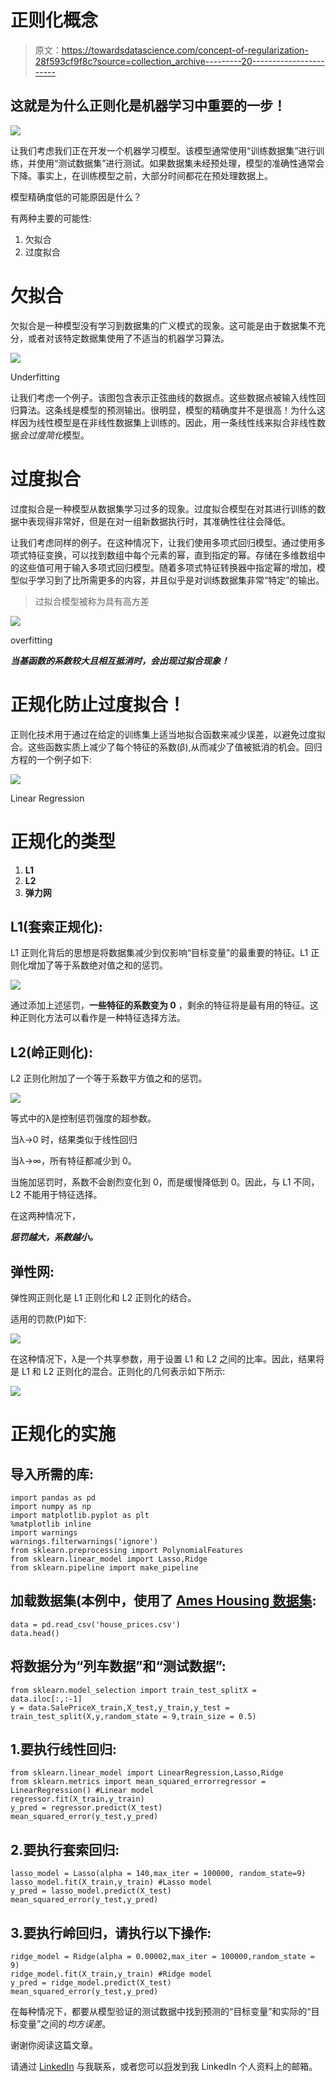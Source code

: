 # 正则化概念

> 原文：<https://towardsdatascience.com/concept-of-regularization-28f593cf9f8c?source=collection_archive---------20----------------------->

## 这就是为什么正则化是机器学习中重要的一步！

![](img/12c8bab2f602d5ba7ca1b7e519e731e0.png)

让我们考虑我们正在开发一个机器学习模型。该模型通常使用“训练数据集”进行训练，并使用“测试数据集”进行测试。如果数据集未经预处理，模型的准确性通常会下降。事实上，在训练模型之前，大部分时间都花在预处理数据上。

模型精确度低的可能原因是什么？

有两种主要的可能性:

1.  欠拟合
2.  过度拟合

# 欠拟合

欠拟合是一种模型没有学习到数据集的广义模式的现象。这可能是由于数据集不充分，或者对该特定数据集使用了不适当的机器学习算法。

![](img/78e409fbd8bf4018f67876d9c0d7ea0a.png)

Underfitting

让我们考虑一个例子。该图包含表示正弦曲线的数据点。这些数据点被输入线性回归算法。这条线是模型的预测输出。很明显，模型的精确度并不是很高！为什么这样因为线性模型是在非线性数据集上训练的。因此，用一条线性线来拟合非线性数据*会过度简化*模型。

# 过度拟合

过度拟合是一种模型从数据集学习过多的现象。过度拟合模型在对其进行训练的数据中表现得非常好，但是在对一组新数据执行时，其准确性往往会降低。

让我们考虑同样的例子。在这种情况下，让我们使用多项式回归模型。通过使用多项式特征变换，可以找到数组中每个元素的幂，直到指定的幂。存储在多维数组中的这些值可用于输入多项式回归模型。随着多项式特征转换器中指定幂的增加，模型似乎学习到了比所需更多的内容，并且似乎是对训练数据集非常“特定”的输出。

> 过拟合模型被称为具有高方差

![](img/7ed6d3457f05a708f1e8682d63537df7.png)

overfitting

***当基函数的系数较大且相互抵消时，会出现过拟合现象！***

# 正规化防止过度拟合！

正则化技术用于通过在给定的训练集上适当地拟合函数来减少误差，以避免过度拟合。这些函数实质上减少了每个特征的系数(β),从而减少了值被抵消的机会。回归方程的一个例子如下:

![](img/ccbe80e09c4f9f4a1487b582dbe60b2b.png)

Linear Regression

# 正规化的类型

1.  **L1**
2.  **L2**
3.  **弹力网**

## **L1(套索正规化):**

L1 正则化背后的思想是将数据集减少到仅影响“目标变量”的最重要的特征。L1 正则化增加了等于系数绝对值之和的惩罚。

![](img/b633a1a0a8cd34c7b5e14bc3b614dacc.png)

通过添加上述惩罚，**一些特征的系数变为 0** ，剩余的特征将是最有用的特征。这种正则化方法可以看作是一种特征选择方法。

## L2(岭正则化):

L2 正则化附加了一个等于系数平方值之和的惩罚。

![](img/0a62909d39274380c280722a97b014b8.png)

等式中的λ是控制惩罚强度的超参数。

当λ→0 时，结果类似于线性回归

当λ→∞，所有特征都减少到 0。

当施加惩罚时，系数不会剧烈变化到 0，而是缓慢降低到 0。因此，与 L1 不同，L2 不能用于特征选择。

在这两种情况下，

***惩罚越大，系数越小。***

## 弹性网:

弹性网正则化是 L1 正则化和 L2 正则化的结合。

适用的罚款(P)如下:

![](img/26b00621e0e5c5927806674c487d6399.png)

在这种情况下，λ是一个共享参数，用于设置 L1 和 L2 之间的比率。因此，结果将是 L1 和 L2 正则化的混合。正则化的几何表示如下所示:

![](img/f61ede6b285a9744b400d2bf1eed664c.png)

# 正规化的实施

## 导入所需的库:

```
import pandas as pd
import numpy as np
import matplotlib.pyplot as plt
%matplotlib inline
import warnings
warnings.filterwarnings('ignore')
from sklearn.preprocessing import PolynomialFeatures
from sklearn.linear_model import Lasso,Ridge
from sklearn.pipeline import make_pipeline
```

## 加载数据集(本例中，使用了 [Ames Housing 数据集](https://www.kaggle.com/c/house-prices-advanced-regression-techniques/overview):

```
data = pd.read_csv('house_prices.csv')
data.head()
```

## 将数据分为“列车数据”和“测试数据”:

```
from sklearn.model_selection import train_test_splitX = data.iloc[:,:-1]
y = data.SalePriceX_train,X_test,y_train,y_test = train_test_split(X,y,random_state = 9,train_size = 0.5)
```

## 1.要执行线性回归:

```
from sklearn.linear_model import LinearRegression,Lasso,Ridge
from sklearn.metrics import mean_squared_errorregressor = LinearRegression() #Linear model
regressor.fit(X_train,y_train)
y_pred = regressor.predict(X_test)
mean_squared_error(y_test,y_pred)
```

## 2.要执行套索回归:

```
lasso_model = Lasso(alpha = 140,max_iter = 100000, random_state=9)
lasso_model.fit(X_train,y_train) #Lasso model
y_pred = lasso_model.predict(X_test)
mean_squared_error(y_test,y_pred)
```

## 3.要执行岭回归，请执行以下操作:

```
ridge_model = Ridge(alpha = 0.00002,max_iter = 100000,random_state = 9)
ridge_model.fit(X_train,y_train) #Ridge model
y_pred = ridge_model.predict(X_test)
mean_squared_error(y_test,y_pred)
```

在每种情况下，都要从模型验证的测试数据中找到预测的“目标变量”和实际的“目标变量”之间的*均方误差*。

谢谢你阅读这篇文章。

请通过 [LinkedIn](http://www.linkedin.com/in/abhishekchandar) 与我联系，或者您可以[将](http://abhishekchandar23@gmail.com)发到我 LinkedIn 个人资料上的邮箱。